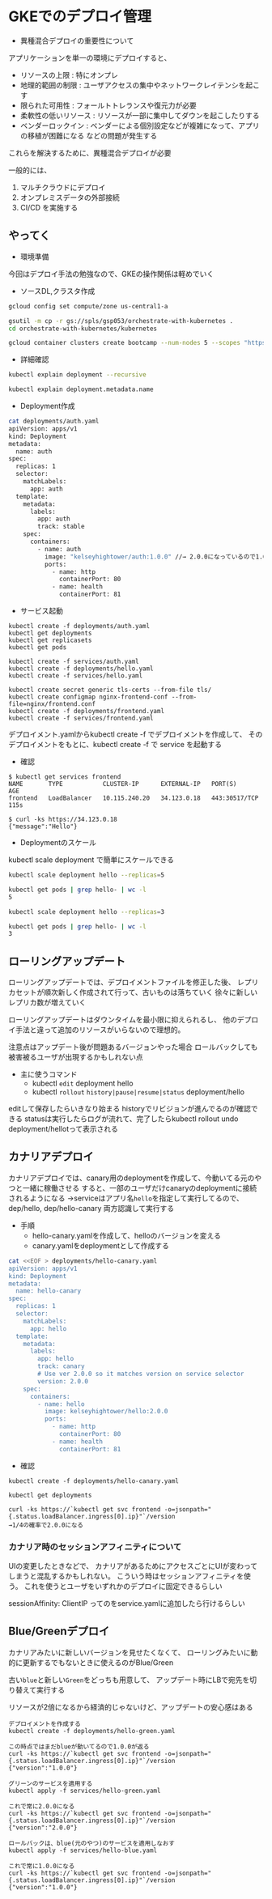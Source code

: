 # GKEでのデプロイ管理

- 異種混合デプロイの重要性について

アプリケーションを単一の環境にデプロイすると、
+ リソースの上限        : 特にオンプレ
+ 地理的範囲の制限      : ユーザアクセスの集中やネットワークレイテンシを起こす
+ 限られた可用性        : フォールトトレランスや復元力が必要
+ 柔軟性の低いリソース  : リソースが一部に集中してダウンを起こしたりする
+ ベンダーロックイン    : ベンダーによる個別設定などが複雑になって、アプリの移植が困難になる
などの問題が発生する

これらを解決するために、異種混合デプロイが必要

一般的には、
1. マルチクラウドにデプロイ
2. オンプレミスデータの外部接続
3. CI/CD
を実施する

## やってく

- 環境準備

今回はデプロイ手法の勉強なので、GKEの操作関係は軽めでいく

- ソースDL,クラスタ作成

```sh
gcloud config set compute/zone us-central1-a

gsutil -m cp -r gs://spls/gsp053/orchestrate-with-kubernetes .
cd orchestrate-with-kubernetes/kubernetes

gcloud container clusters create bootcamp --num-nodes 5 --scopes "https://www.googleapis.com/auth/projecthosting,storage-rw"
```

- 詳細確認

```sh
kubectl explain deployment --recursive

kubectl explain deployment.metadata.name
```

- Deployment作成

```sh
cat deployments/auth.yaml
apiVersion: apps/v1
kind: Deployment
metadata:
  name: auth
spec:
  replicas: 1
  selector:
    matchLabels:
      app: auth
  template:
    metadata:
      labels:
        app: auth
        track: stable
    spec:
      containers:
        - name: auth
          image: "kelseyhightower/auth:1.0.0" //→ 2.0.0になっているので1.0.0に変える
          ports:
            - name: http
              containerPort: 80
            - name: health
              containerPort: 81
```

- サービス起動

```
kubectl create -f deployments/auth.yaml
kubectl get deployments
kubectl get replicasets
kubectl get pods

kubectl create -f services/auth.yaml
kubectl create -f deployments/hello.yaml
kubectl create -f services/hello.yaml

kubectl create secret generic tls-certs --from-file tls/
kubectl create configmap nginx-frontend-conf --from-file=nginx/frontend.conf
kubectl create -f deployments/frontend.yaml
kubectl create -f services/frontend.yaml
```
デプロイメント.yamlからkubectl create -f でデプロイメントを作成して、
そのデプロイメントをもとに、kubectl create -f で service を起動する

- 確認

```
$ kubectl get services frontend
NAME       TYPE           CLUSTER-IP      EXTERNAL-IP   PORT(S)         AGE
frontend   LoadBalancer   10.115.240.20   34.123.0.18   443:30517/TCP   115s

$ curl -ks https://34.123.0.18
{"message":"Hello"}
```

- Deploymentのスケール

kubectl scale deployment で簡単にスケールできる

```sh
kubectl scale deployment hello --replicas=5

kubectl get pods | grep hello- | wc -l
5

kubectl scale deployment hello --replicas=3

kubectl get pods | grep hello- | wc -l
3
```


## ローリングアップデート

ローリングアップデートでは、デプロイメントファイルを修正した後、
レプリカセットが順次新しく作成されて行って、古いものは落ちていく
徐々に新しいレプリカ数が増えていく

ローリングアップデートはダウンタイムを最小限に抑えられるし、
他のデプロイ手法と違って追加のリソースがいらないので理想的。

注意点はアップデート後が問題あるバージョンやった場合
ロールバックしても被害被るユーザが出現するかもしれない点

- 主に使うコマンド
  - kubectl `edit` deployment hello
  - kubectl `rollout` `history|pause|resume|status` deployment/hello

editして保存したらいきなり始まる
historyでリビジョンが進んでるのが確認できる
statusは実行したらログが流れて、完了したらkubectl rollout undo deployment/hellotって表示される


## カナリアデプロイ

カナリアデプロイでは、canary用のdeploymentを作成して、今動いてる元のやつと一緒に稼働させる
すると、一部のユーザだけcanaryのdeploymentに接続されるようになる
    →serviceはアプリ名`hello`を指定して実行してるので、dep/hello, dep/hello-canary 両方認識して実行する

- 手順
  - hello-canary.yamlを作成して、helloのバージョンを変える
  - canary.yamlをdeploymentとして作成する

```sh
cat <<EOF > deployments/hello-canary.yaml
apiVersion: apps/v1
kind: Deployment
metadata:
  name: hello-canary
spec:
  replicas: 1
  selector:
    matchLabels:
      app: hello
  template:
    metadata:
      labels:
        app: hello
        track: canary
        # Use ver 2.0.0 so it matches version on service selector
        version: 2.0.0
    spec:
      containers:
        - name: hello
          image: kelseyhightower/hello:2.0.0
          ports:
            - name: http
              containerPort: 80
            - name: health
              containerPort: 81
```

- 確認

```
kubectl create -f deployments/hello-canary.yaml

kubectl get deployments

curl -ks https://`kubectl get svc frontend -o=jsonpath="{.status.loadBalancer.ingress[0].ip}"`/version
→1/4の確率で2.0.0になる
```

### カナリア時のセッションアフィニティについて

UIの変更したときなどで、
カナリアがあるためにアクセスごとにUIが変わってしまうと混乱するかもしれない。
こういう時はセッションアフィニティを使う。
これを使うとユーザをいずれかのデプロイに固定できるらしい

sessionAffinity: ClientIP ってのをservice.yamlに追加したら行けるらしい


## Blue/Greenデプロイ

カナリアみたいに新しいバージョンを見せたくなくて、
ローリングみたいに動的に更新するでもないときに使えるのがBlue/Green

古い`blue`と新しい`Green`をどっちも用意して、
アップデート時にLBで宛先を切り替えて実行する

リソースが2倍になるから経済的じゃないけど、アップデートの安心感はある

```
デプロイメントを作成する
kubectl create -f deployments/hello-green.yaml

この時点ではまだblueが動いてるので1.0.0が返る
curl -ks https://`kubectl get svc frontend -o=jsonpath="{.status.loadBalancer.ingress[0].ip}"`/version
{"version":"1.0.0"}

グリーンのサービスを適用する
kubectl apply -f services/hello-green.yaml

これで常に2.0.0になる
curl -ks https://`kubectl get svc frontend -o=jsonpath="{.status.loadBalancer.ingress[0].ip}"`/version
{"version":"2.0.0"}

ロールバックは、blue(元のやつ)のサービスを適用しなおす
kubectl apply -f services/hello-blue.yaml

これで常に1.0.0になる
curl -ks https://`kubectl get svc frontend -o=jsonpath="{.status.loadBalancer.ingress[0].ip}"`/version
{"version":"1.0.0"}
```